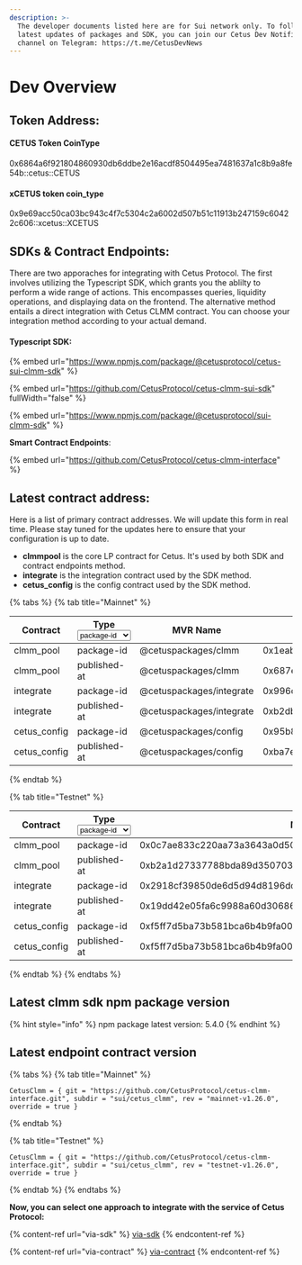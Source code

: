 ```yaml
---
description: >-
  The developer documents listed here are for Sui network only. To follow the
  latest updates of packages and SDK, you can join our Cetus Dev Notification
  channel on Telegram: https://t.me/CetusDevNews
---
```


# Dev Overview

## **Token Address:**

#### **CETUS Token CoinType**

0x6864a6f921804860930db6ddbe2e16acdf8504495ea7481637a1c8b9a8fe54b::cetus::CETUS

#### **xCETUS token coin\_type**

0x9e69acc50ca03bc943c4f7c5304c2a6002d507b51c11913b247159c60422c606::xcetus::XCETUS



## **SDKs & Contract Endpoints:**&#x20;

There are two apporaches for integrating with Cetus Protocol. The first involves utilizing the Typescript SDK, which grants you the ablilty to perform a wide range of actions. This encompasses queries, liquidity operations, and displaying data on the frontend. The alternative method entails a direct integration with Cetus CLMM contract. You can choose your integration method according to your actual demand.

#### Typescript **SDK:**&#x20;

{% embed url="https://www.npmjs.com/package/@cetusprotocol/cetus-sui-clmm-sdk" %}

{% embed url="https://github.com/CetusProtocol/cetus-clmm-sui-sdk" fullWidth="false" %}

{% embed url="https://www.npmjs.com/package/@cetusprotocol/sui-clmm-sdk" %}

**Smart Contract Endpoints**:&#x20;

{% embed url="https://github.com/CetusProtocol/cetus-clmm-interface" %}

## Latest contract address:

Here is a list of primary contract addresses.  We will update this form in real time. Please stay tuned for the updates here to ensure that your configuration is up to date.

* **clmmpool** is  the core LP contract for Cetus. It's used by both SDK and contract endpoints method.
* **integrate** is the integration contract used by the SDK method.
* **cetus\_config** is the config contract used by the SDK method.

{% tabs %}
{% tab title="Mainnet" %}
<table data-full-width="true"><thead><tr><th width="147">Contract</th><th width="115">Type<select><option value="3c48bd41b3764f879024040b7c9957c9" label="package-id" color="blue"></option><option value="b8351b63903e40bc966b256d4a14fdb7" label="published-at" color="blue"></option></select></th><th>MVR Name</th><th>Mainnet Address</th></tr></thead><tbody><tr><td>clmm_pool</td><td><span data-option="3c48bd41b3764f879024040b7c9957c9">package-id</span></td><td>@cetuspackages/clmm</td><td>0x1eabed72c53feb3805120a081dc15963c204dc8d091542592abaf7a35689b2fb</td></tr><tr><td>clmm_pool</td><td><span data-option="b8351b63903e40bc966b256d4a14fdb7">published-at</span></td><td>@cetuspackages/clmm</td><td>0x687e4b27fd88de55f2d7023dc7a3ec07ccd28b6a45a35ac88e95b6c387a3e338</td></tr><tr><td>integrate</td><td><span data-option="3c48bd41b3764f879024040b7c9957c9">package-id</span></td><td>@cetuspackages/integrate</td><td>0x996c4d9480708fb8b92aa7acf819fb0497b5ec8e65ba06601cae2fb6db3312c3</td></tr><tr><td>integrate</td><td><span data-option="b8351b63903e40bc966b256d4a14fdb7">published-at</span></td><td>@cetuspackages/integrate</td><td>0xb2db7142fa83210a7d78d9c12ac49c043b3cbbd482224fea6e3da00aa5a5ae2d</td></tr><tr><td>cetus_config</td><td><span data-option="3c48bd41b3764f879024040b7c9957c9">package-id</span></td><td>@cetuspackages/config</td><td>0x95b8d278b876cae22206131fb9724f701c9444515813042f54f0a426c9a3bc2f</td></tr><tr><td>cetus_config</td><td><span data-option="b8351b63903e40bc966b256d4a14fdb7">published-at</span></td><td>@cetuspackages/config</td><td>0xba7e740c3c002673dbe69ad5fbdb0691ec260170e141297cefb982e7081fde52</td></tr></tbody></table>
{% endtab %}

{% tab title="Testnet" %}
<table data-full-width="true"><thead><tr><th width="159">Contract</th><th width="115">Type<select><option value="3c48bd41b3764f879024040b7c9957c9" label="package-id" color="blue"></option><option value="b8351b63903e40bc966b256d4a14fdb7" label="published-at" color="blue"></option></select></th><th>Mainnet Address</th></tr></thead><tbody><tr><td>clmm_pool</td><td><span data-option="3c48bd41b3764f879024040b7c9957c9">package-id</span></td><td>0x0c7ae833c220aa73a3643a0d508afa4ac5d50d97312ea4584e35f9eb21b9df12</td></tr><tr><td>clmm_pool</td><td><span data-option="b8351b63903e40bc966b256d4a14fdb7">published-at</span></td><td>0xb2a1d27337788bda89d350703b8326952413bd94b35b9b573ac8401b9803d018</td></tr><tr><td>integrate</td><td><span data-option="3c48bd41b3764f879024040b7c9957c9">package-id</span></td><td>0x2918cf39850de6d5d94d8196dc878c8c722cd79db659318e00bff57fbb4e2ede</td></tr><tr><td>integrate</td><td><span data-option="b8351b63903e40bc966b256d4a14fdb7">published-at</span></td><td>0x19dd42e05fa6c9988a60d30686ee3feb776672b5547e328d6dab16563da65293</td></tr><tr><td>cetus_config</td><td><span data-option="3c48bd41b3764f879024040b7c9957c9">package-id</span></td><td>0xf5ff7d5ba73b581bca6b4b9fa0049cd320360abd154b809f8700a8fd3cfaf7ca</td></tr><tr><td>cetus_config</td><td><span data-option="b8351b63903e40bc966b256d4a14fdb7">published-at</span></td><td>0xf5ff7d5ba73b581bca6b4b9fa0049cd320360abd154b809f8700a8fd3cfaf7ca</td></tr></tbody></table>
{% endtab %}
{% endtabs %}

## Latest clmm sdk npm package version

{% hint style="info" %}
npm package  latest version: 5.4.0
{% endhint %}

## Latest endpoint contract version

{% tabs %}
{% tab title="Mainnet" %}
```
CetusClmm = { git = "https://github.com/CetusProtocol/cetus-clmm-interface.git", subdir = "sui/cetus_clmm", rev = "mainnet-v1.26.0", override = true }
```
{% endtab %}

{% tab title="Testnet" %}
```
CetusClmm = { git = "https://github.com/CetusProtocol/cetus-clmm-interface.git", subdir = "sui/cetus_clmm", rev = "testnet-v1.26.0", override = true }
```
{% endtab %}
{% endtabs %}



**Now, you can select one approach to integrate with the service of Cetus Protocol:**

{% content-ref url="via-sdk" %}
[via-sdk](via-sdk)
{% endcontent-ref %}

{% content-ref url="via-contract" %}
[via-contract](via-contract)
{% endcontent-ref %}
